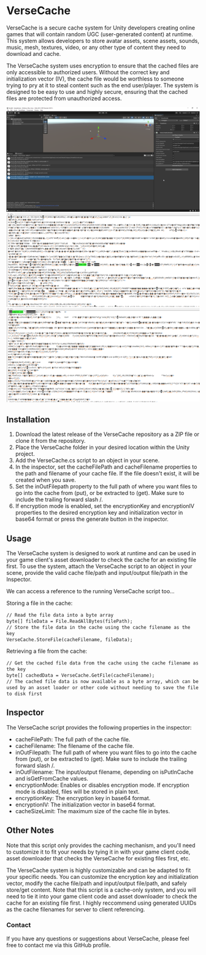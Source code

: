 # VerseCache

VerseCache is a secure cache system for Unity developers creating online games that will contain random UGC (user-generated content) at runtime. This system allows developers to store avatar assets, scene assets, sounds, music, mesh, textures, video, or any other type of content they need to download and cache.

The VerseCache system uses encryption to ensure that the cached files are only accessible to authorized users. Without the correct key and initialization vector (IV), the cache file would be worthless to someone trying to pry at it to steal content such as the end user/player. The system is designed to be easy to use and highly secure, ensuring that the cached files are protected from unauthorized access.

![Alt text](/screenshot1.png "VerseCache Screenshot 1")
![Alt text](/screenshot2.png "VerseCache Screenshot 2")
![Alt text](/screenshot3.png "VerseCache Screenshot 3")

## Installation
1. Download the latest release of the VerseCache repository as a ZIP file or clone it from the repository.
2. Place the VerseCache folder in your desired location within the Unity project.
3. Add the VerseCache.cs script to an object in your scene.
4. In the inspector, set the cacheFilePath and cacheFilename properties to the path and filename of your cache file. If the file doesn't exist, it will be created when you save.
5. Set the inOutFilepath property to the full path of where you want files to go into the cache from (put), or be extracted to (get). Make sure to include the trailing forward slash /.
6. If encryption mode is enabled, set the encryptionKey and encryptionIV properties to the desired encryption key and initialization vector in base64 format or press the generate button in the inspector.

## Usage
The VerseCache system is designed to work at runtime and can be used in your game client's asset downloader to check the cache for an existing file first. To use the system, attach the VerseCache script to an object in your scene, provide the valid cache file/path and input/output file/path in the Inspector.

We can access a reference to the running VerseCache script too...

Storing a file in the cache:
```
// Read the file data into a byte array
byte[] fileData = File.ReadAllBytes(filePath);
// Store the file data in the cache using the cache filename as the key
VerseCache.StoreFile(cacheFilename, fileData);
```

Retrieving a file from the cache:
```
// Get the cached file data from the cache using the cache filename as the key
byte[] cachedData = VerseCache.GetFile(cacheFilename);
// The cached file data is now available as a byte array, which can be used by an asset loader or other code without needing to save the file to disk first
```

## Inspector
The VerseCache script provides the following properties in the inspector:
- cacheFilePath: The full path of the cache file.
- cacheFilename: The filename of the cache file.
- inOutFilepath: The full path of where you want files to go into the cache from (put), or be extracted to (get). Make sure to include the trailing forward slash /.
- inOutFilename: The input/output filename, depending on isPutInCache and isGetFromCache values.
- encryptionMode: Enables or disables encryption mode. If encryption mode is disabled, files will be stored in plain text.
- encryptionKey: The encryption key in base64 format.
- encryptionIV: The initialization vector in base64 format.
- cacheSizeLimit: The maximum size of the cache file in bytes.


## Other Notes
Note that this script only provides the caching mechanism, and you'll need to customize it to fit your needs by tying it in with your game client code, asset downloader that checks the VerseCache for existing files first, etc.

The VerseCache system is highly customizable and can be adapted to fit your specific needs. You can customize the encryption key and initialization vector, modify the cache file/path and input/output file/path, and safely store/get content.  Note that this script is a cache-only system, and you will need to tie it into your game client code and asset downloader to check the cache for an existing file first.  I highly reccommend using generated UUIDs as the cache filenames for server to client referencing.

### Contact
If you have any questions or suggestions about VerseCache, please feel free to contact me via this GitHub profile.
